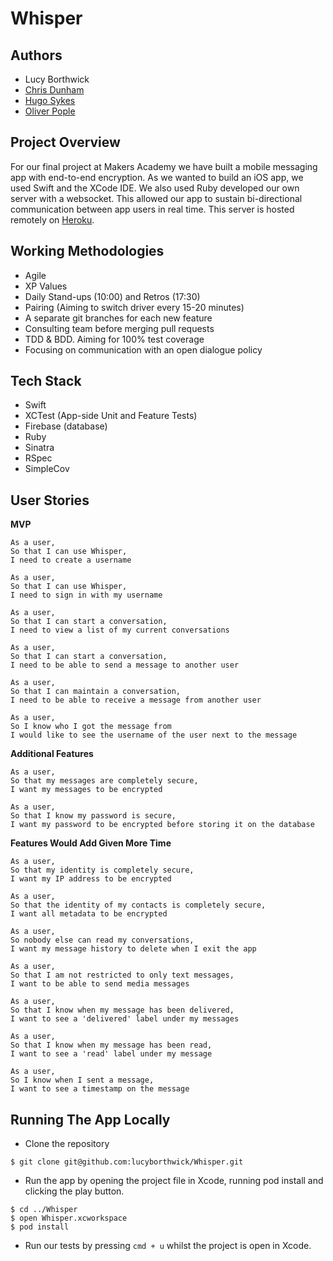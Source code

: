# Whisper

## Authors

* Lucy Borthwick
* [Chris Dunham](https://github.com/cdunham1989)
* [Hugo Sykes](https://github.com/hugosykes)
* [Oliver Pople](https://github.com/oliverpople)

## Project Overview

For our final project at Makers Academy we have built a mobile messaging app with end-to-end encryption. As we wanted to build an iOS app, we used Swift and the XCode IDE. We also used Ruby developed our own server with a websocket. This allowed our app to sustain bi-directional communication between app users in real time. This server is hosted remotely on [Heroku](https://www.heroku.com/).

## Working Methodologies

* Agile
* XP Values
* Daily Stand-ups (10:00) and Retros (17:30)
* Pairing (Aiming to switch driver every 15-20 minutes)
* A separate git branches for each new feature
* Consulting team before merging pull requests
* TDD & BDD. Aiming for 100% test coverage
* Focusing on communication with an open dialogue policy

## Tech Stack

* Swift
* XCTest (App-side Unit and Feature Tests)
* Firebase (database)
* Ruby
* Sinatra
* RSpec
* SimpleCov

## User Stories

**MVP**

```
As a user,
So that I can use Whisper,
I need to create a username

As a user,
So that I can use Whisper,
I need to sign in with my username

As a user,
So that I can start a conversation,
I need to view a list of my current conversations

As a user,
So that I can start a conversation,
I need to be able to send a message to another user

As a user,
So that I can maintain a conversation,
I need to be able to receive a message from another user

As a user,
So I know who I got the message from
I would like to see the username of the user next to the message
```

**Additional Features**

```
As a user,
So that my messages are completely secure,
I want my messages to be encrypted

As a user,
So that I know my password is secure,
I want my password to be encrypted before storing it on the database
```

 **Features Would Add Given More Time**

```
As a user,
So that my identity is completely secure,
I want my IP address to be encrypted

As a user,
So that the identity of my contacts is completely secure,
I want all metadata to be encrypted

As a user,
So nobody else can read my conversations,
I want my message history to delete when I exit the app

As a user,
So that I am not restricted to only text messages,
I want to be able to send media messages

As a user,
So that I know when my message has been delivered,
I want to see a 'delivered' label under my messages

As a user,
So that I know when my message has been read,
I want to see a 'read' label under my message

As a user,
So I know when I sent a message,
I want to see a timestamp on the message
```

## Running The App Locally

* Clone the repository
```
$ git clone git@github.com:lucyborthwick/Whisper.git
```
* Run the app by opening the project file in Xcode, running pod install and clicking the play button.
```
$ cd ../Whisper
$ open Whisper.xcworkspace
$ pod install
```
* Run our tests by pressing `cmd + u` whilst the project is open in Xcode.
